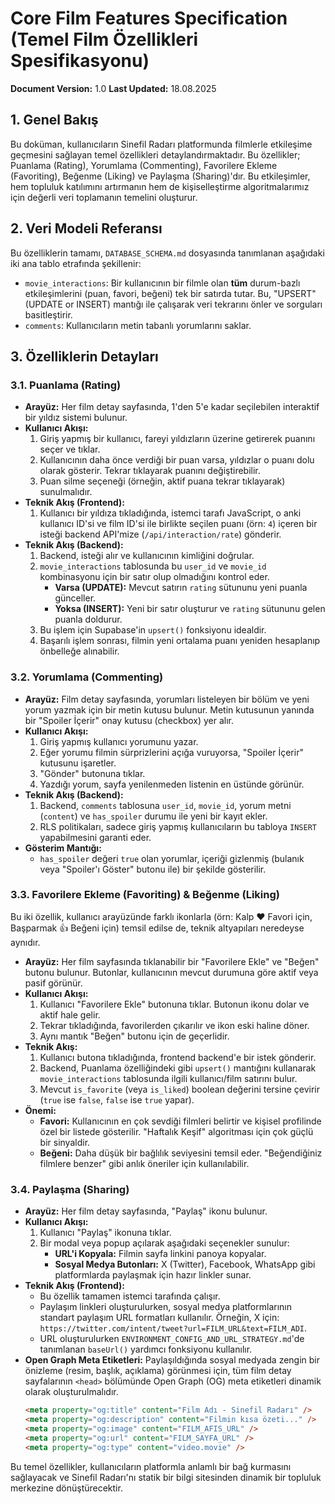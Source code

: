 # Core Film Features Specification (Temel Film Özellikleri Spesifikasyonu)

**Document Version:** 1.0
**Last Updated:** 18.08.2025

## 1. Genel Bakış

Bu doküman, kullanıcıların Sinefil Radarı platformunda filmlerle etkileşime geçmesini sağlayan temel özellikleri detaylandırmaktadır. Bu özellikler; Puanlama (Rating), Yorumlama (Commenting), Favorilere Ekleme (Favoriting), Beğenme (Liking) ve Paylaşma (Sharing)'dır. Bu etkileşimler, hem topluluk katılımını artırmanın hem de kişiselleştirme algoritmalarımız için değerli veri toplamanın temelini oluşturur.

## 2. Veri Modeli Referansı

Bu özelliklerin tamamı, `DATABASE_SCHEMA.md` dosyasında tanımlanan aşağıdaki iki ana tablo etrafında şekillenir:

-   `movie_interactions`: Bir kullanıcının bir filmle olan **tüm** durum-bazlı etkileşimlerini (puan, favori, beğeni) tek bir satırda tutar. Bu, "UPSERT" (UPDATE or INSERT) mantığı ile çalışarak veri tekrarını önler ve sorguları basitleştirir.
-   `comments`: Kullanıcıların metin tabanlı yorumlarını saklar.

## 3. Özelliklerin Detayları

### 3.1. Puanlama (Rating)

-   **Arayüz:** Her film detay sayfasında, 1'den 5'e kadar seçilebilen interaktif bir yıldız sistemi bulunur.
-   **Kullanıcı Akışı:**
    1.  Giriş yapmış bir kullanıcı, fareyi yıldızların üzerine getirerek puanını seçer ve tıklar.
    2.  Kullanıcının daha önce verdiği bir puan varsa, yıldızlar o puanı dolu olarak gösterir. Tekrar tıklayarak puanını değiştirebilir.
    3.  Puan silme seçeneği (örneğin, aktif puana tekrar tıklayarak) sunulmalıdır.
-   **Teknik Akış (Frontend):**
    1.  Kullanıcı bir yıldıza tıkladığında, istemci tarafı JavaScript, o anki kullanıcı ID'si ve film ID'si ile birlikte seçilen puanı (örn: `4`) içeren bir isteği backend API'mize (`/api/interaction/rate`) gönderir.
-   **Teknik Akış (Backend):**
    1.  Backend, isteği alır ve kullanıcının kimliğini doğrular.
    2.  `movie_interactions` tablosunda bu `user_id` ve `movie_id` kombinasyonu için bir satır olup olmadığını kontrol eder.
        -   **Varsa (UPDATE):** Mevcut satırın `rating` sütununu yeni puanla günceller.
        -   **Yoksa (INSERT):** Yeni bir satır oluşturur ve `rating` sütununu gelen puanla doldurur.
    3.  Bu işlem için Supabase'in `upsert()` fonksiyonu idealdir.
    4.  Başarılı işlem sonrası, filmin yeni ortalama puanı yeniden hesaplanıp önbelleğe alınabilir.

### 3.2. Yorumlama (Commenting)

-   **Arayüz:** Film detay sayfasında, yorumları listeleyen bir bölüm ve yeni yorum yazmak için bir metin kutusu bulunur. Metin kutusunun yanında bir "Spoiler İçerir" onay kutusu (checkbox) yer alır.
-   **Kullanıcı Akışı:**
    1.  Giriş yapmış kullanıcı yorumunu yazar.
    2.  Eğer yorumu filmin sürprizlerini açığa vuruyorsa, "Spoiler İçerir" kutusunu işaretler.
    3.  "Gönder" butonuna tıklar.
    4.  Yazdığı yorum, sayfa yenilenmeden listenin en üstünde görünür.
-   **Teknik Akış (Backend):**
    1.  Backend, `comments` tablosuna `user_id`, `movie_id`, yorum metni (`content`) ve `has_spoiler` durumu ile yeni bir kayıt ekler.
    2.  RLS politikaları, sadece giriş yapmış kullanıcıların bu tabloya `INSERT` yapabilmesini garanti eder.
-   **Gösterim Mantığı:**
    -   `has_spoiler` değeri `true` olan yorumlar, içeriği gizlenmiş (bulanık veya "Spoiler'ı Göster" butonu ile) bir şekilde gösterilir.

### 3.3. Favorilere Ekleme (Favoriting) & Beğenme (Liking)

Bu iki özellik, kullanıcı arayüzünde farklı ikonlarla (örn: Kalp ❤️ Favori için, Başparmak 👍 Beğeni için) temsil edilse de, teknik altyapıları neredeyse aynıdır.

-   **Arayüz:** Her film sayfasında tıklanabilir bir "Favorilere Ekle" ve "Beğen" butonu bulunur. Butonlar, kullanıcının mevcut durumuna göre aktif veya pasif görünür.
-   **Kullanıcı Akışı:**
    1.  Kullanıcı "Favorilere Ekle" butonuna tıklar. Butonun ikonu dolar ve aktif hale gelir.
    2.  Tekrar tıkladığında, favorilerden çıkarılır ve ikon eski haline döner.
    3.  Aynı mantık "Beğen" butonu için de geçerlidir.
-   **Teknik Akış:**
    1.  Kullanıcı butona tıkladığında, frontend backend'e bir istek gönderir.
    2.  Backend, Puanlama özelliğindeki gibi `upsert()` mantığını kullanarak `movie_interactions` tablosunda ilgili kullanıcı/film satırını bulur.
    3.  Mevcut `is_favorite` (veya `is_liked`) boolean değerini tersine çevirir (`true` ise `false`, `false` ise `true` yapar).
-   **Önemi:**
    -   **Favori:** Kullanıcının en çok sevdiği filmleri belirtir ve kişisel profilinde özel bir listede gösterilir. "Haftalık Keşif" algoritması için çok güçlü bir sinyaldir.
    -   **Beğeni:** Daha düşük bir bağlılık seviyesini temsil eder. "Beğendiğiniz filmlere benzer" gibi anlık öneriler için kullanılabilir.

### 3.4. Paylaşma (Sharing)

-   **Arayüz:** Her film detay sayfasında, "Paylaş" ikonu bulunur.
-   **Kullanıcı Akışı:**
    1.  Kullanıcı "Paylaş" ikonuna tıklar.
    2.  Bir modal veya popup açılarak aşağıdaki seçenekler sunulur:
        -   **URL'i Kopyala:** Filmin sayfa linkini panoya kopyalar.
        -   **Sosyal Medya Butonları:** X (Twitter), Facebook, WhatsApp gibi platformlarda paylaşmak için hazır linkler sunar.
-   **Teknik Akış (Frontend):**
    -   Bu özellik tamamen istemci tarafında çalışır.
    -   Paylaşım linkleri oluşturulurken, sosyal medya platformlarının standart paylaşım URL formatları kullanılır. Örneğin, X için: `https://twitter.com/intent/tweet?url=FILM_URL&text=FILM_ADI`.
    -   URL oluşturulurken `ENVIRONMENT_CONFIG_AND_URL_STRATEGY.md`'de tanımlanan `baseUrl()` yardımcı fonksiyonu kullanılır.
-   **Open Graph Meta Etiketleri:** Paylaşıldığında sosyal medyada zengin bir önizleme (resim, başlık, açıklama) görünmesi için, tüm film detay sayfalarının `<head>` bölümünde Open Graph (OG) meta etiketleri dinamik olarak oluşturulmalıdır.
    ```html
    <meta property="og:title" content="Film Adı - Sinefil Radarı" />
    <meta property="og:description" content="Filmin kısa özeti..." />
    <meta property="og:image" content="FILM_AFIS_URL" />
    <meta property="og:url" content="FILM_SAYFA_URL" />
    <meta property="og:type" content="video.movie" />
    ```

Bu temel özellikler, kullanıcıların platformla anlamlı bir bağ kurmasını sağlayacak ve Sinefil Radarı'nı statik bir bilgi sitesinden dinamik bir topluluk merkezine dönüştürecektir.
